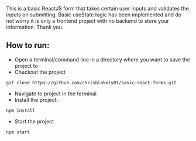 This is a basic ReactJS form that takes certain user inputs and validates the inputs on submitting.
Basic useState logic has been implemented and do not worry it is only a frontend project with no backend to store your information.
Thank you.

## How to run:
- Open a terminal/command line in a directory where you want to save the project to
- Checkout the project

```
git clone https://github.com/chrisblakely01/basic-react-forms.git

```

- Navigate to project in the terminal
- Install the project:

```
npm install
```

- Start the project 

```
npm start
```
